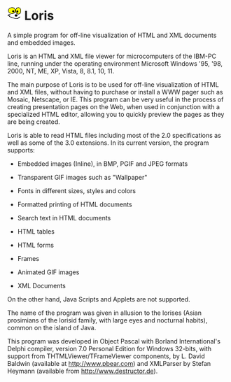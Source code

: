 # ![LORIS](LORIS.BMP) Loris
A simple program for off-line visualization of HTML and XML documents and embedded images. 

Loris is an HTML and XML file viewer for microcomputers of the IBM-PC line, running under the operating environment Microsoft Windows '95, '98, 2000, NT, ME, XP, Vista, 8, 8.1, 10, 11.

The main purpose of Loris is to be used for off-line visualization of HTML and XML files, without having to purchase or install a WWW pager such as Mosaic, Netscape, or IE. This program can be very useful in the process of creating presentation pages on the Web, when used in conjunction with a specialized HTML editor, allowing you to quickly preview the pages as they are being created.

Loris is able to read HTML files including most of the 2.0 specifications as well as some of the 3.0 extensions. In its current version, the program supports:

- Embedded images (Inline), in BMP, PGIF and JPEG formats

- Transparent GIF images such as "Wallpaper"

- Fonts in different sizes, styles and colors

- Formatted printing of HTML documents

- Search text in HTML documents

- HTML tables

- HTML forms

- Frames 

- Animated GIF images

- XML Documents

On the other hand, Java Scripts and Applets are not supported.

The name of the program was given in allusion to the lorises (Asian prosimians of the lorisid family, with large eyes and nocturnal habits), common on the island of Java.

This program was developed in Object Pascal with Borland International's Delphi compiler, version 7.0 Personal Edition for Windows 32-bits, with support from THTMLViewer/TFrameViewer components, by L. David Baldwin (available at http://www.pbear.com) and XMLParser by Stefan Heymann (available from http://www.destructor.de).
